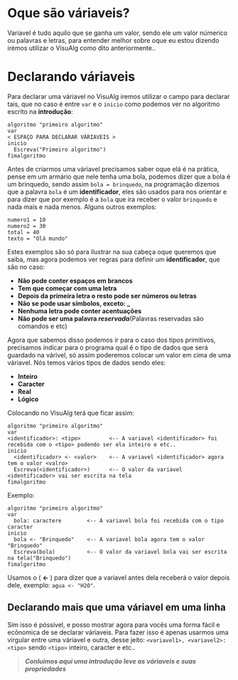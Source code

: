 # Oque são váriaveis?
Variavel é tudo aquilo que se ganha um valor, sendo ele um valor númerico ou palavras e letras, para entender melhor sobre oque eu estou dizendo irémos utilizar o VisuAlg como dito anteriormente..
# Declarando váriaveis
Para declarar uma váriavel no VisuAlg iremos utilizar o campo para declarar tais, que no caso é entre `var` e o `inicio` como podemos ver no algoritmo escrito na **introdução**:

```
algoritmo "primeiro algoritmo"
var
< ESPAÇO PARA DECLARAR VÁRIAVEIS >
inicio
  Escreva("Primeiro algoritmo")
fimalgoritmo
```

Antes de criarmos uma váriavel precisamos saber oque elá é na prática, pense em um armário que nele tenha uma bola, podemos dizer que a bola é um brinquedo, sendo assim `bola = brinquedo`, na programação dizemos que a palavra `bola` é um **identificador**, eles são usados para nos orientar e para dizer que por exemplo é a `bola` que ira receber o valor `brinquedo` e nada mais e nada menos. Alguns outros exemplos:

```
numero1 = 10
numero2 = 30
total = 40
texto = "Olá mundo"
```

Estes exemplos são só para ilustrar na sua cabeça oque queremos que saiba, mas agora podemos ver regras para definir um **identificador**, que são no caso:

- **Não pode conter espaços em brancos**
- **Tem que começar com uma letra**
- **Depois da primeira letra o resto pode ser números ou letras**
- **Não se pode usar símbolos, exceto: _**
- **Nenhuma letra pode conter acentuações**
- **Não pode ser uma palavra _reservada_**(Palavras reservadas são comandos e etc)

Agora que sabemos disso podemos ir para o caso dos tipos primitivos, precisamos indicar para o programa qual é o tipo de dados que será guardado na várivel, só assim poderemos colocar um valor em cima de uma váriavel. Nós temos vários tipos de dados sendo eles:

- **Inteiro**
- **Caracter**
- **Real**
- **Lógico**

Colocando no VisuAlg terá que ficar assim:

```
algoritmo "primeiro algoritmo"
var
<identificador>: <tipo>         <-- A variavel <identificador> foi recebida com o <tipo> podendo ser ela inteiro e etc..
inicio
  <identificador> <- <valor>    <-- A variavel <identificador> agora tem o valor <valro>
  Escreva(<identificador>)      <-- O valor da variavel <identificador> vai ser escrita na tela
fimalgoritmo
```

Exemplo:

```
algoritmo "primeiro algoritmo"
var
  bola: caractere        <-- A variavel bola foi recebida com o tipo caracter 
inicio
  bola <- "Brinquedo"    <-- A variavel bola agora tem o valor "Brinquedo"
  Escreva(bola)          <-- O valor da variavel bola vai ser escrita na tela("Brinquedo")
fimalgoritmo
```

Usamos o ( **<-** ) para dizer que a variavel antes dela receberá o valor depois dele, exemplo: `agua <- "H2O"`.

## Declarando mais que uma váriavel em uma linha
Sim isso é póssivel, e posso mostrar agora para vocês uma forma fácil e ecônomica de se declarar váriaveis.
Para fazer isso é apenas usarmos uma virgular entre uma váriavel e outra, desse jeito: `<variavel1>, <variavel2>: <tipo>` sendo `<tipo>` inteiro, caracter e etc..

> ***Conluimos aqui uma introdução leve as váriaveis e suas propriedades***







